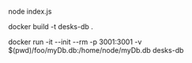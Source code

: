node index.js

docker build -t desks-db .

docker run -it --init --rm -p 3001:3001 -v $(pwd)/foo/myDb.db:/home/node/myDb.db desks-db